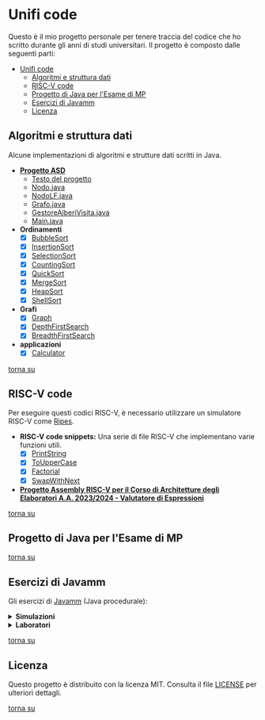 # Unifi code

Questo è il mio progetto personale per tenere traccia del codice che ho scritto durante gli anni di studi universitari. Il progetto è composto dalle seguenti parti:

- [Unifi code](#unifi-code)
  - [Algoritmi e struttura dati](#algoritmi-e-struttura-dati)
  - [RISC-V code](#risc-v-code)
  - [Progetto di Java per l'Esame di MP](#progetto-di-java-per-lesame-di-mp)
  - [Esercizi di Javamm](#esercizi-di-javamm)
  - [Licenza](#licenza)

## Algoritmi e struttura dati

Alcune implementazioni di algoritmi e strutture dati scritti in Java.

- **[Progetto ASD](./algorithms-datastructures/src/main/java/com/github/lorenzoyang/algorithms/progettoasd2324/)**
  - [Testo del progetto](./algorithms-datastructures/src/main/java/com/github/lorenzoyang/algorithms/progettoasd2324/PRJ_ASD_2024.pdf)
  - [Nodo.java](./algorithms-datastructures/src/main/java/com/github/lorenzoyang/algorithms/progettoasd2324/Nodo.java)
  - [NodoLF.java](./algorithms-datastructures/src/main/java/com/github/lorenzoyang/algorithms/progettoasd2324/NodoLF.java)
  - [Grafo.java](./algorithms-datastructures/src/main/java/com/github/lorenzoyang/algorithms/progettoasd2324/Grafo.java)
  - [GestoreAlberiVisita.java](./algorithms-datastructures/src/main/java/com/github/lorenzoyang/algorithms/progettoasd2324/GestoreAlberiVisita.java)
  - [Main.java](./algorithms-datastructures/src/main/java/com/github/lorenzoyang/algorithms/progettoasd2324/Main.java)
- **Ordinamenti**
  - [x] [BubbleSort](./algorithms-datastructures/src/main/java/com/github/lorenzoyang/algorithms/sorting/BubbleSort.java)
  - [x] [InsertionSort](./algorithms-datastructures/src/main/java/com/github/lorenzoyang/algorithms/sorting/InsertionSort.java)
  - [x] [SelectionSort](./algorithms-datastructures/src/main/java/com/github/lorenzoyang/algorithms/sorting/SelectionSort.java)
  - [x] [CountingSort](./algorithms-datastructures/src/main/java/com/github/lorenzoyang/algorithms/sorting/CountingSort.java) 
  - [x] [QuickSort](./algorithms-datastructures/src/main/java/com/github/lorenzoyang/algorithms/sorting/QuickSort.java)
  - [x] [MergeSort](./algorithms-datastructures/src/main/java/com/github/lorenzoyang/algorithms/sorting/MergeSort.java)
  - [x] [HeapSort](./algorithms-datastructures/src/main/java/com/github/lorenzoyang/algorithms/sorting/HeapSort.java)
  - [x] [ShellSort](./algorithms-datastructures/src/main/java/com/github/lorenzoyang/algorithms/sorting/ShellSort.java)
- **Grafi**
  - [x] [Graph](./algorithms-datastructures/src/main/java/com/github/lorenzoyang/algorithms/graph/Graph.java)
  - [x] [DepthFirstSearch](./algorithms-datastructures/src/main/java/com/github/lorenzoyang/algorithms/graph/DepthFirstSearch.java)
  - [x] [BreadthFirstSearch](./algorithms-datastructures/src/main/java/com/github/lorenzoyang/algorithms/graph/BreadthFirstSearch.java)
- **applicazioni**
  - [x] [Calculator](./algorithms-datastructures/src/main/java/com/github/lorenzoyang/algorithms/applications/Calculator.java)

[torna su](#unifi-code)


## RISC-V code

Per eseguire questi codici RISC-V, è necessario utilizzare un simulatore RISC-V come [Ripes](https://github.com/mortbopet/Ripes).

- **RISC-V code snippets:** Una serie di file RISC-V che implementano varie funzioni utili.
  - [x] [PrintString](./riscv_code/PrintString.s) 
  - [x] [ToUpperCase](./riscv_code/ToUpperCase.s)
  - [x] [Factorial](./riscv_code/Factorial.s)
  - [x] [SwapWithNext](./riscv_code/SwapWithNext.s)

- **[Progetto Assembly RISC-V per il Corso di Architetture degli Elaboratori A.A. 2023/2024 - Valutatore di Espressioni](https://github.com/lorenzoyang/ArithmeticExprEval)**

[torna su](#unifi-code)


## Progetto di Java per l'Esame di MP

[torna su](#unifi-code)


## Esercizi di Javamm 

Gli esercizi di [Javamm](https://github.com/LorenzoBettini/javamm) (Java procedurale):

<details>
<summary><strong>Simulazioni</strong></summary>

- **2023-01-24** ([PDF](./javamm-exercises/src/main/java/com/github/lorenzoyang/simulazioni/prova2023_01_24/20230124%20-%20Terza%20Simulazione%20PI%20-%20finale.pdf))
  - [x] [RimuoviFibonacci](./javamm-exercises/src/main/java/com/github/lorenzoyang/simulazioni/prova2023_01_24/RimuoviFibonacci.md)
  - [x] [CercaParolaNascosta](./javamm-exercises/src/main/java/com/github/lorenzoyang/simulazioni/prova2023_01_24/CercaParolaNascosta.md)
- **2023-01-30** ([PDF](./javamm-exercises/src/main/java/com/github/lorenzoyang/simulazioni/prova2023_01_30/2023-01-30%20(PI%20Java--)%20-%20finale.pdf))
  - [x] [RimuoviCifre](./javamm-exercises/src/main/java/com/github/lorenzoyang/simulazioni/prova2023_01_30/RimuoviCifre.md)
  - [x] [RuotaAnelloMatrice](./javamm-exercises/src/main/java/com/github/lorenzoyang/simulazioni/prova2023_01_30/RuotaAnelloMatrice.md)
- **2023-02-17** ([PDF](./javamm-exercises/src/main/java/com/github/lorenzoyang/simulazioni/prova2023_02_17/Terza%20Simulazione%20di%20PI.pdf))
  - [x] [SommaCifreRipetute](./javamm-exercises/src/main/java/com/github/lorenzoyang/simulazioni/prova2023_02_17/SommaCifreRipetute.md)
  - [x] [RuotaRomboMatrice](./javamm-exercises/src/main/java/com/github/lorenzoyang/simulazioni/prova2023_02_17/RuotaRomboMatrice.md)

</details>

<details>
<summary><strong>Laboratori</strong></summary>

- **Laboratorio 04** ([PDF](./javamm-exercises/src/main/java/com/github/lorenzoyang/lab04/Lab04.pdf))
  - [x] [Lab04](./javamm-exercises/src/main/java/com/github/lorenzoyang/lab04/Lab04.md)
- **Laboratorio 05** ([PDF](./javamm-exercises/src/main/java/com/github/lorenzoyang/lab05/Lab05.pdf))
  - [x] [Lab05](./javamm-exercises/src/main/java/com/github/lorenzoyang/lab05/Lab05.md)
- **Laboratorio 06** ([PDF](./javamm-exercises/src/main/java/com/github/lorenzoyang/lab06/Lab06.pdf))
  - [x] [Lab06](./javamm-exercises/src/main/java/com/github/lorenzoyang/lab06/Lab06.md)
- **Laboratorio 07** ([PDF](./javamm-exercises/src/main/java/com/github/lorenzoyang/lab07/Lab07.pdf))
  - [x] [Lab07](./javamm-exercises/src/main/java/com/github/lorenzoyang/lab07/Lab07.md)
- **Laboratorio 08** ([PDF](./javamm-exercises/src/main/java/com/github/lorenzoyang/lab08/2020-02-05%20(prima%20PI%20-%20es%201).pdf))
  - [x] [DecomprimiRLE](./javamm-exercises/src/main/java/com/github/lorenzoyang/lab08/DecomprimiRLE.md)
- **Laboratorio 09** ([PDF](./javamm-exercises/src/main/java/com/github/lorenzoyang/lab09/2021-01-12%20(simulazione%20prova%20intermedia)%20-%20v00.pdf))
  - [x] [Accoppiata](./javamm-exercises/src/main/java/com/github/lorenzoyang/lab09/Accoppiata.md)
  - [x] [AzzeraAdiacenti](./javamm-exercises/src/main/java/com/github/lorenzoyang/lab09/AzzeraAdiacenti.md)
- **Laboratorio 10** ([PDF](./javamm-exercises/src/main/java/com/github/lorenzoyang/lab10/2021-01-19%20(simulazione%20prova%20intermedia)%20-%20v01.pdf))
  - [x] [EsplosioneMatrice](./javamm-exercises/src/main/java/com/github/lorenzoyang/lab10/EsplosioneMatrice.md)
  - [x] [TestBilanciamento](./javamm-exercises/src/main/java/com/github/lorenzoyang/lab10/TestBilanciamento.md)
- **Laboratorio 11** ([PDF](./javamm-exercises/src/main/java/com/github/lorenzoyang/lab11/20230112%20-%20Prima%20Simulazione%20PI%20-%20finale.pdf))
  - [x] [CacciaAlTesoro](./javamm-exercises/src/main/java/com/github/lorenzoyang/lab11/CacciaAlTesoro.md)
  - [x] [SlotMachine](./javamm-exercises/src/main/java/com/github/lorenzoyang/lab11/SlotMachine.md)
- **Laboratorio 12** ([PDF](./javamm-exercises/src/main/java/com/github/lorenzoyang/lab12/2020-02-19%20(secondaPI).pdf))
  - [x] [LunghezzaMaxSeq](./javamm-exercises/src/main/java/com/github/lorenzoyang/lab12/LunghezzaMaxSeq.md)
  - [x] [TraslaMatrice](./javamm-exercises/src/main/java/com/github/lorenzoyang/lab12/TraslaMatrice.md)
- **Laboratorio 13** ([PDF](./javamm-exercises/src/main/java/com/github/lorenzoyang/lab13/2022-02-08%20(prima%20PI)%20-%20finale.pdf))
  - [x] [InteroNascosto](./javamm-exercises/src/main/java/com/github/lorenzoyang/lab13/InteroNascosto.md)
  - [x] [ShuffleMatrice](./javamm-exercises/src/main/java/com/github/lorenzoyang/lab13/ShuffleMatrice.md)
- **Laboratorio 14** ([PDF](./javamm-exercises/src/main/java/com/github/lorenzoyang/lab14/Esercizi%20estratti%20da%20I%20e%20II%20Appello%20-%20AA%2020-21%20-%20finale.pdf))
  - [x] [EspandiArray](./javamm-exercises/src/main/java/com/github/lorenzoyang/lab14/EspandiArray.md)
  - [x] [VisitaSerpentina](./javamm-exercises/src/main/java/com/github/lorenzoyang/lab14/VisitaSerpentina.md)
- **Laboratorio 15** ([PDF](./javamm-exercises/src/main/java/com/github/lorenzoyang/lab15/testi%20esercizi.pdf))
  - [x] [SpiralMatrix](./javamm-exercises/src/main/java/com/github/lorenzoyang/lab15/SpiralMatrix.md)
  - [x] [SpiralPath](./javamm-exercises/src/main/java/com/github/lorenzoyang/lab15/SpiralPath.md)
- **Laboratorio 16** ([PDF](./javamm-exercises/src/main/java/com/github/lorenzoyang/lab16/Esercizi%20estratti%20da%20IV%20Appello%20e%20da%20RaccoltaEsercizi.pdf))
  - [x] [CompattaMatrice](./javamm-exercises/src/main/java/com/github/lorenzoyang/lab16/CompattaMatrice.md)
  - [x] [OccorrenzeCompresso](./javamm-exercises/src/main/java/com/github/lorenzoyang/lab16/OccorrenzeCompresso.md)
- **Laboratorio 17** ([PDF](./javamm-exercises/src/main/java/com/github/lorenzoyang/lab17/Lab17%20-%20Esercizi.pdf))
  - [x] [Circolare](./javamm-exercises/src/main/java/com/github/lorenzoyang/lab17/Circolare.md)
  - [x] [InteroBilanciato](./javamm-exercises/src/main/java/com/github/lorenzoyang/lab17/InteroBilanciato.md)
- **Laboratorio 18** ([PDF](./javamm-exercises/src/main/java/com/github/lorenzoyang/lab18/Lab18%20-%20esercizi.pdf))
  - [x] [ScorrimentoRighe](./javamm-exercises/src/main/java/com/github/lorenzoyang/lab18/ScorrimentoRighe.md)
  - [x] [VisitaSerpentina](./javamm-exercises/src/main/java/com/github/lorenzoyang/lab18/VisitaSerpentina.md)
- **Laboratorio 19** ([PDF](./javamm-exercises/src/main/java/com/github/lorenzoyang/lab19/Lab19%20-%20Esercizi.pdf))
  - [x] [AnelloBilanciato](./javamm-exercises/src/main/java/com/github/lorenzoyang/lab19/AnelloBilanciato.md)
  - [x] [AzzeraNonUnici](./javamm-exercises/src/main/java/com/github/lorenzoyang/lab19/AzzeraNonUnici.md)
- **Laboratorio 20** ([PDF](./javamm-exercises/src/main/java/com/github/lorenzoyang/lab20/Lab20%20-%20esercizi.pdf))
  - [x] [TrovaParolaDiagonale](./javamm-exercises/src/main/java/com/github/lorenzoyang/lab20/TrovaParolaDiagonale.md)
  - [x] [GeneraMatriceDaArray](./javamm-exercises/src/main/java/com/github/lorenzoyang/lab20/GeneraMatriceDaArray.md)

</details>

[torna su](#unifi-code)

## Licenza 

Questo progetto è distribuito con la licenza MIT. Consulta il file [LICENSE](./LICENSE) per ulteriori dettagli.

[torna su](#unifi-code)

